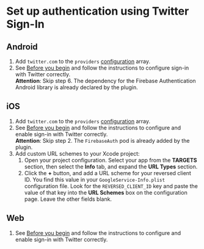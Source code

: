 # Set up authentication using Twitter Sign-In

## Android

1. Add `twitter.com` to the `providers` [configuration](https://github.com/capawesome-team/capacitor-firebase/tree/main/packages/authentication#configuration) array.
1. See [Before you begin](https://firebase.google.com/docs/auth/android/twitter-login#before_you_begin) and follow the instructions to configure sign-in with Twitter correctly.  
   **Attention**: Skip step 6. The dependency for the Firebase Authentication Android library is already declared by the plugin.

## iOS

1. Add `twitter.com` to the `providers` [configuration](https://github.com/capawesome-team/capacitor-firebase/tree/main/packages/authentication#configuration) array.
1. See [Before you begin](https://firebase.google.com/docs/auth/ios/twitter-login#before_you_begin) and follow the instructions to configure and enable sign-in with Twitter correctly.  
   **Attention**: Skip step 2. The `FirebaseAuth` pod is already added by the plugin.
1. Add custom URL schemes to your Xcode project:
   1. Open your project configuration.
      Select your app from the **TARGETS** section, then select the **Info** tab, and expand the **URL Types** section.
   1. Click the **+** button, and add a URL scheme for your reversed client ID.
      You find this value in your `GoogleService-Info.plist` configuration file.
      Look for the `REVERSED_CLIENT_ID` key and paste the value of that key into the **URL Schemes** box on the configuration page.
      Leave the other fields blank.

## Web

1. See [Before you begin](https://firebase.google.com/docs/auth/web/twitter-login#before_you_begin) and follow the instructions to configure and enable sign-in with Twitter correctly.
